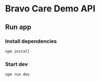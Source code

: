 # Bravo Care Demo API

## Run app

### Install dependencies

```bash
npm install
```

### Start dev

```bash
npm run dev
```
